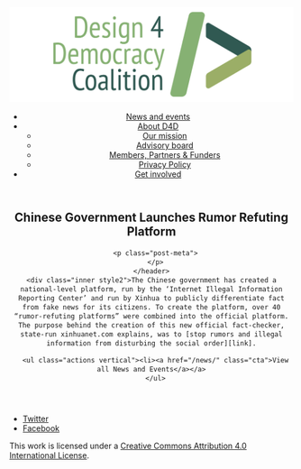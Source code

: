 <!DOCTYPE html>
<html lang="en_US"><head>
  <meta charset="utf-8">
  <meta http-equiv="X-UA-Compatible" content="IE=edge">
  <meta name="viewport" content="width=device-width, initial-scale=1">
  <link rel="apple-touch-icon" sizes="180x180" href="/assets/favicon/apple-touch-icon.png">
  <link rel="icon" type="image/png" sizes="32x32" href="/assets/favicon/favicon-32x32.png">
  <link rel="icon" type="image/png" sizes="16x16" href="/assets/favicon/favicon-16x16.png">
  <link rel="manifest" href="/site.webmanifest">
  <link rel="mask-icon" href="/assets/favicon/safari-pinned-tab.svg" color="#5bbad5">
  <meta name="msapplication-TileColor" content="#00aba9">
  <meta name="theme-color" content="#ffffff">

  
  <!-- Begin Jekyll SEO tag v2.4.0 -->
<title>Chinese Government Launches Rumor Refuting Platform | D4D Coalition</title>
<meta name="generator" content="Jekyll v3.7.3" />
<meta property="og:title" content="Chinese Government Launches Rumor Refuting Platform" />
<meta property="og:locale" content="en_US" />
<meta name="description" content="The Chinese government has created a national-level platform, run by the ‘Internet Illegal Information Reporting Center’ and run by Xinhua to publicly differentiate fact from fake news for its citizens. To create the platform, over 40 “rumor-refuting platforms” were combined into the official platform. The purpose behind the creation of this new official fact-checker, state-run xinhuanet.com explains, was to stop rumors and illegal information from disturbing the social order." />
<meta property="og:description" content="The Chinese government has created a national-level platform, run by the ‘Internet Illegal Information Reporting Center’ and run by Xinhua to publicly differentiate fact from fake news for its citizens. To create the platform, over 40 “rumor-refuting platforms” were combined into the official platform. The purpose behind the creation of this new official fact-checker, state-run xinhuanet.com explains, was to stop rumors and illegal information from disturbing the social order." />
<link rel="canonical" href="https://d4dcoalition.org/news/Chinese-Government-Launches-Rumor-Refuting-Platform.html" />
<meta property="og:url" content="https://d4dcoalition.org/news/Chinese-Government-Launches-Rumor-Refuting-Platform.html" />
<meta property="og:site_name" content="D4D Coalition" />
<meta property="og:type" content="article" />
<meta property="article:published_time" content="2018-08-29T00:00:00+01:00" />
<meta name="twitter:card" content="summary" />
<meta name="twitter:site" content="@design4dem" />
<meta name="google-site-verification" content="" />
<script type="application/ld+json">
{"description":"The Chinese government has created a national-level platform, run by the ‘Internet Illegal Information Reporting Center’ and run by Xinhua to publicly differentiate fact from fake news for its citizens. To create the platform, over 40 “rumor-refuting platforms” were combined into the official platform. The purpose behind the creation of this new official fact-checker, state-run xinhuanet.com explains, was to stop rumors and illegal information from disturbing the social order.","@type":"BlogPosting","url":"https://d4dcoalition.org/news/Chinese-Government-Launches-Rumor-Refuting-Platform.html","publisher":{"@type":"Organization","logo":{"@type":"ImageObject","url":"https://d4dcoalition.org/assets/img/logos/d4d-logo.png"}},"headline":"Chinese Government Launches Rumor Refuting Platform","dateModified":"2018-08-29T00:00:00+01:00","datePublished":"2018-08-29T00:00:00+01:00","mainEntityOfPage":{"@type":"WebPage","@id":"https://d4dcoalition.org/news/Chinese-Government-Launches-Rumor-Refuting-Platform.html"},"@context":"http://schema.org"}</script>
<!-- End Jekyll SEO tag -->

  <link rel="stylesheet" href="/tarteaucitron/css/tarteaucitron.css">
  <link rel="stylesheet" href="/assets/main.css">

  <link type="application/atom+xml" rel="alternate" href="https://d4dcoalition.org/feed.xml" title="D4D Coalition" />

</head>
<body>
  <!-- Wrapper -->
  <div id="wrapper"><header class="" role="banner" id="header">
    <!-- Logo -->
    <div class="logo">
      <a class="site-title" rel="author" href="/"><img src="/assets/img/d4d-logo.png" alt="D4D Coalition" /></a>
    </div><!-- to do: figure out how to manage dropdown -->
      <!-- Nav -->
      <nav id="nav"><ul><li class="current">
            <a class="page-link" href="/news/">
              News and events
            </a></li><li class="">
            <a class="page-link icon fa-angle-down" href="/areas-focus/">
              About D4D
            </a><ul><li>
                  <a href="/areas-focus/#">
                    Our mission
                  </a>
              </li><li>
                  <a href="/advisory-board/#">
                    Advisory board
                  </a>
              </li><li>
                  <a href="/members-partners-funders/#">
                    Members, Partners &amp; Funders
                  </a>
              </li><li>
                  <a href="/privacy-policy.html#">
                    Privacy Policy
                  </a>
              </li></ul></li><li class="">
            <a class="page-link" href="/join-us/">
              Get involved
            </a></li></ul></nav></header>
<section class="main alt event" aria-label="Content">
    <header>
      <h2 class="post-title">Chinese Government Launches Rumor Refuting Platform</h2>
      

      <p class="post-meta">
      </p>
    </header>
    <div class="inner style2">The Chinese government has created a national-level platform, run by the ‘Internet Illegal Information Reporting Center’ and run by Xinhua to publicly differentiate fact from fake news for its citizens. To create the platform, over 40 “rumor-refuting platforms” were combined into the official platform. The purpose behind the creation of this new official fact-checker, state-run xinhuanet.com explains, was to [stop rumors and illegal information from disturbing the social order][link].

[link]: http://www.xinhuanet.com/english/2018-08/29/c_137428781.htm



      <ul class="actions vertical"><li><a href="/news/" class="cta">View all News and Events</a></a>
      </ul>
  </div>
</section>
<footer id="footer" class="accent3">
  <ul class="icons">
    <li><a href="https://twitter.com/design4dem" class="icon alt fa-twitter"><span class="label">Twitter</span></a></li>
    <li><a href="https://www.facebook.com/Design4Democracy" class="icon alt fa-facebook"><span class="label">Facebook</span></a></li>
    <!--li><a href="#" class="icon alt fa-instagram"><span class="label">Instagram</span></a></li>
    <li><a href="#" class="icon alt fa-github"><span class="label">GitHub</span></a></li>
    <li><a href="#" class="icon alt fa-phone"><span class="label">Phone</span></a></li>
    <li><a href="#" class="icon alt fa-envelope-o"><span class="label">Email</span></a></li-->
  </ul>
  <p class="copyright">This work is licensed under a <a rel="license" href="http://creativecommons.org/licenses/by/4.0/">Creative Commons Attribution 4.0 International License</a>.</p>
</footer>
</div><!-- /wrapper -->
  <!-- Scripts -->
    <script src="/assets/js/scripts.min.js"></script><script src="/tarteaucitron/tarteaucitron.js"></script>
    <script type="text/javascript">
    (function($) {
      $(document).ready(function(){
        tarteaucitron.init({
          "hashtag": "#tarteaucitron", /* Automatically open the panel with the hashtag */
          "highPrivacy": false, /* disabling the auto consent feature on navigation? */
          "orientation": "top", /* the big banner should be on 'top' or 'bottom'? */
          "adblocker": false, /* Display a message if an adblocker is detected */
          "showAlertSmall": true, /* show the small banner on bottom right? */
          "cookieslist": true, /* Display the list of cookies installed ? */
          "removeCredit": false, /* remove the credit link? */
          //"cookieDomain": ".example.com" /* Domain name on which the cookie for the subdomains will be placed */
        });
      });
    })(jQuery);
    </script><script type="text/javascript">
  tarteaucitron.user.analyticsUa = 'UA-120811815-1';
  tarteaucitron.user.analyticsMore = function () { /* add here your optionnal ga.push() */ };
  (tarteaucitron.job = tarteaucitron.job || []).push('analytics');
</script></body>

</html>
